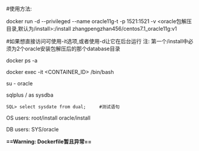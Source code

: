 \#使用方法:

docker run -d --privileged --name oracle11g-t -p 1521:1521 -v \<oracle包解压目录,默认为/install\>:/install zhangpengzhan456/centos7.1_oracle11g:v1

\#如果想直接访问可使用-it选项,或者使用-d让它在后台运行
注: 第一个/install中必须为2个oracle安装包解压后的那个database目录

docker ps -a

docker exec -it <CONTAINER_ID> /bin/bash

su - oracle

sqlplus / as sysdba

    SQL> select sysdate from dual;     #测试语句

OS users: root/install oracle/install

DB users: SYS/oracle

**==Warning: Dockerfile暂且异常==**
